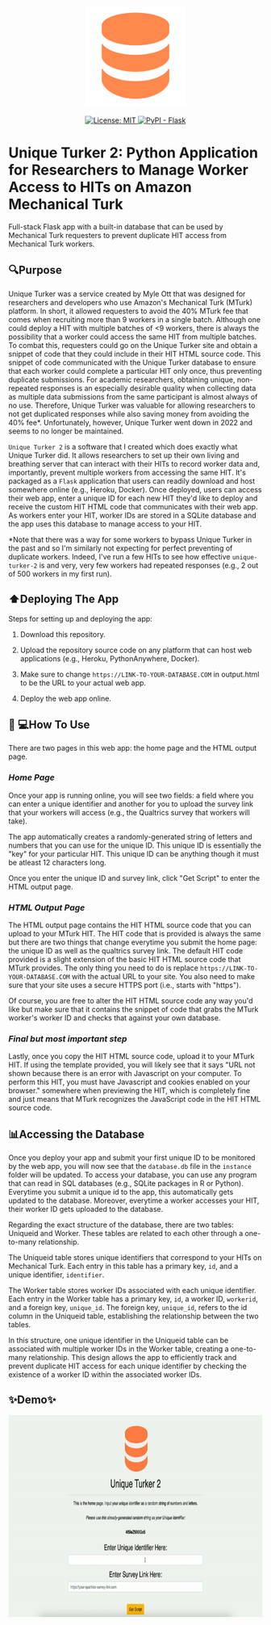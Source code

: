 <p align="center">
  <img src="website/static/styles/logo.png" width="200" height="200">
</p>

<p align="center">
  <a href="https://img.shields.io/github/license/Isu21842/unique-turker-2?color=yellow">
    <img alt="License: MIT" src="https://img.shields.io/badge/License-MIT-<COLOR>.svg">
  </a>
  <a href="https://pypi.org/project/Flask/">
    <img alt="PyPI - Flask" src="https://img.shields.io/badge/Flask-000000?style=for-the-badge&logo=flask&logoColor=white">
  </a>
</p>

# Unique Turker 2: Python Application for Researchers to Manage Worker Access to HITs on Amazon Mechanical Turk

Full-stack Flask app with a built-in database that can be used by Mechanical Turk requesters to prevent duplicate HIT access from Mechanical Turk workers.

## 🔍Purpose

Unique Turker was a service created by Myle Ott that was designed for researchers and developers who use Amazon's Mechanical Turk (MTurk) platform. In short, it allowed requesters to avoid the 40% MTurk fee that comes when recruiting more than 9 workers in a single batch. Although one could deploy a HIT with multiple batches of <9 workers, there is always the possibility that a worker could access the same HIT from multiple batches. To combat this, requesters could go on the Unique Turker site and obtain a snippet of code that they could include in their HIT HTML source code. This snippet of code communicated with the Unique Turker database to ensure that each worker could complete a particular HIT only once, thus preventing duplicate submissions. For academic researchers, obtaining unique, non-repeated responses is an especially desirable quality when collecting data as multiple data submissions from the same participant is almost always of no use. Therefore, Unique Turker was valuable for allowing researchers to not get duplicated responses while also saving money from avoiding the 40% fee\*. Unfortunately, however, Unique Turker went down in 2022 and seems to no longer be maintained.

`Unique Turker 2` is a software that I created which does exactly what Unique Turker did. It allows researchers to set up their own living and breathing server that can interact with their HITs to record worker data and, importantly, prevent multiple workers from accessing the same HIT. It's packaged as a `Flask` application that users can readily download and host somewhere online (e.g., Heroku, Docker). Once deployed, users can access their web app, enter a unique ID for each new HIT they'd like to deploy and receive the custom HIT HTML code that communicates with their web app. As workers enter your HIT, worker IDs are stored in a SQLite database and the app uses this database to manage access to your HIT.

\*Note that there was a way for some workers to bypass Unique Turker in the past and so I'm similarly not expecting for perfect preventing of duplicate workers. Indeed, I've run a few HITs to see how effective `unique-turker-2` is and very, very few workers had repeated responses (e.g., 2 out of 500 workers in my first run).

## ⬆️Deploying The App

Steps for setting up and deploying the app:

1. Download this repository.

2. Upload the repository source code on any platform that can host web applications (e.g., Heroku, PythonAnywhere, Docker).

3. Make sure to change `https://LINK-TO-YOUR-DATABASE.COM` in output.html to be the URL to your actual web app.

4. Deploy the web app online.

## 👨 💻How To Use

There are two pages in this web app: the home page and the HTML output page.

### _Home Page_

Once your app is running online, you will see two fields: a field where you can enter a unique identifier and another for you to upload the survey link that your workers will access (e.g., the Qualtrics survey that workers will take).

The app automatically creates a randomly-generated string of letters and numbers that you can use for the unique ID. This unique ID is essentially the "key" for your particular HIT. This unique ID can be anything though it must be atleast 12 characters long.

Once you enter the unique ID and survey link, click "Get Script" to enter the HTML output page.

### _HTML Output Page_

The HTML output page contains the HIT HTML source code that you can upload to your MTurk HIT. The HIT code that is provided is always the same but there are two things that change everytime you submit the home page: the unique ID as well as the qualtrics survey link. The default HIT code provided is a slight extension of the basic HIT HTML source code that MTurk provides. The only thing you need to do is replace `https://LINK-TO-YOUR-DATABASE.COM` with the actual URL to your site. You also need to make sure that your site uses a secure HTTPS port (i.e., starts with "https").

Of course, you are free to alter the HIT HTML source code any way you'd like but make sure that it contains the snippet of code that grabs the MTurk worker's worker ID and checks that against your own database.

### _Final but most important step_

Lastly, once you copy the HIT HTML source code, upload it to your MTurk HIT. If using the template provided, you will likely see that it says "URL not shown because there is an error with Javascript on your computer. To perform this HIT, you must have Javascript and cookies enabled on your browser." somewhere when previewing the HIT, which is completely fine and just means that MTurk recognizes the JavaScript code in the HIT HTML source code.

## 📊Accessing the Database

Once you deploy your app and submit your first unique ID to be monitored by the web app, you will now see that the `database.db` file in the `instance` folder will be updated. To access your database, you can use any program that can read in SQL databases (e.g., SQLite packages in R or Python). Everytime you submit a unique id to the app, this automatically gets updated to the database. Moreover, everytime a worker accesses your HIT, their worker ID gets uploaded to the database.

Regarding the exact structure of the database, there are two tables: Uniqueid and Worker. These tables are related to each other through a one-to-many relationship.

The Uniqueid table stores unique identifiers that correspond to your HITs on Mechanical Turk. Each entry in this table has a primary key, `id`, and a unique identifier, `identifier`.

The Worker table stores worker IDs associated with each unique identifier. Each entry in the Worker table has a primary key, `id`, a worker ID, `workerid`, and a foreign key, `unique_id`. The foreign key, `unique_id`, refers to the id column in the Uniqueid table, establishing the relationship between the two tables.

In this structure, one unique identifier in the Uniqueid table can be associated with multiple worker IDs in the Worker table, creating a one-to-many relationship. This design allows the app to efficiently track and prevent duplicate HIT access for each unique identifier by checking the existence of a worker ID within the associated worker IDs.

## ✨Demo✨

<img src="demo.gif" width="700" height="400" alt="Demo GIF">

